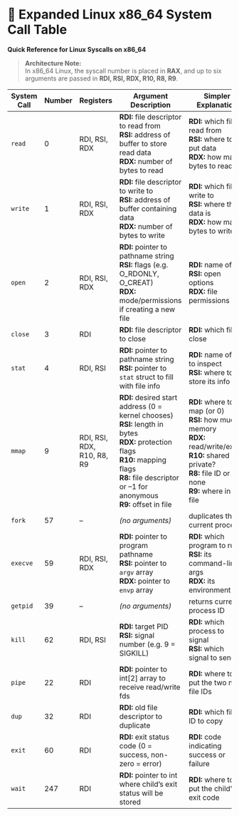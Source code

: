 # 🧠 Expanded Linux x86_64 System Call Table

**Quick Reference for Linux Syscalls on x86_64**

> **Architecture Note:**  
> In x86_64 Linux, the syscall number is placed in **RAX**, and up to six arguments are passed in **RDI, RSI, RDX, R10, R8, R9**.

| System Call | Number | Registers              | Argument Description                                                                                                                | Simpler Explanation                                               |
|-------------|--------|------------------------|--------------------------------------------------------------------------------------------------------------------------------------|--------------------------------------------------------------------|
| `read`      | 0      | RDI, RSI, RDX          | **RDI:** file descriptor to read from<br>**RSI:** address of buffer to store read data<br>**RDX:** number of bytes to read            | **RDI:** which file to read from<br>**RSI:** where to put data<br>**RDX:** how many bytes to read |
| `write`     | 1      | RDI, RSI, RDX          | **RDI:** file descriptor to write to<br>**RSI:** address of buffer containing data<br>**RDX:** number of bytes to write               | **RDI:** which file to write to<br>**RSI:** where the data is<br>**RDX:** how many bytes to write |
| `open`      | 2      | RDI, RSI, RDX          | **RDI:** pointer to pathname string<br>**RSI:** flags (e.g. O_RDONLY, O_CREAT)<br>**RDX:** mode/permissions if creating a new file   | **RDI:** name of file<br>**RSI:** open options<br>**RDX:** file permissions |
| `close`     | 3      | RDI                    | **RDI:** file descriptor to close                                                                                                    | **RDI:** which file to close                                       |
| `stat`      | 4      | RDI, RSI               | **RDI:** pointer to pathname string<br>**RSI:** pointer to `stat` struct to fill with file info                                      | **RDI:** name of file to inspect<br>**RSI:** where to store its info |
| `mmap`      | 9      | RDI, RSI, RDX, R10, R8, R9 | **RDI:** desired start address (0 = kernel chooses)<br>**RSI:** length in bytes<br>**RDX:** protection flags<br>**R10:** mapping flags<br>**R8:** file descriptor or –1 for anonymous<br>**R9:** offset in file | **RDI:** where to map (or 0)<br>**RSI:** how much memory<br>**RDX:** read/write/exec?<br>**R10:** shared or private?<br>**R8:** file ID or none<br>**R9:** where in the file |
| `fork`      | 57     | –                      | *(no arguments)*                                                                                                                     | duplicates the current process                                     |
| `execve`    | 59     | RDI, RSI, RDX          | **RDI:** pointer to program pathname<br>**RSI:** pointer to `argv` array<br>**RDX:** pointer to `envp` array                           | **RDI:** which program to run<br>**RSI:** its command-line args<br>**RDX:** its environment |
| `getpid`    | 39     | –                      | *(no arguments)*                                                                                                                     | returns current process ID                                         |
| `kill`      | 62     | RDI, RSI               | **RDI:** target PID<br>**RSI:** signal number (e.g. 9 = SIGKILL)                                                                     | **RDI:** which process to signal<br>**RSI:** which signal to send  |
| `pipe`      | 22     | RDI                    | **RDI:** pointer to int[2] array to receive read/write fds                                                                          | **RDI:** where to put the two new file IDs                         |
| `dup`       | 32     | RDI                    | **RDI:** old file descriptor to duplicate                                                                                            | **RDI:** which file ID to copy                                     |
| `exit`      | 60     | RDI                    | **RDI:** exit status code (0 = success, non-zero = error)                                                                            | **RDI:** code indicating success or failure                       |
| `wait`      | 247    | RDI                    | **RDI:** pointer to int where child’s exit status will be stored                                                                     | **RDI:** where to put the child’s exit code                        |
